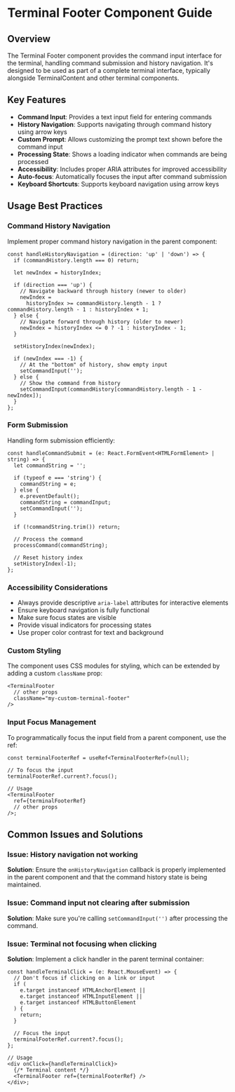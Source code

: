 # Terminal Footer Component Guide

## Overview

The Terminal Footer component provides the command input interface for the terminal, handling command submission and history navigation. It's designed to be used as part of a complete terminal interface, typically alongside TerminalContent and other terminal components.

## Key Features

- **Command Input**: Provides a text input field for entering commands
- **History Navigation**: Supports navigating through command history using arrow keys
- **Custom Prompt**: Allows customizing the prompt text shown before the command input
- **Processing State**: Shows a loading indicator when commands are being processed
- **Accessibility**: Includes proper ARIA attributes for improved accessibility
- **Auto-focus**: Automatically focuses the input after command submission
- **Keyboard Shortcuts**: Supports keyboard navigation using arrow keys

## Usage Best Practices

### Command History Navigation

Implement proper command history navigation in the parent component:

```tsx
const handleHistoryNavigation = (direction: 'up' | 'down') => {
  if (commandHistory.length === 0) return;

  let newIndex = historyIndex;

  if (direction === 'up') {
    // Navigate backward through history (newer to older)
    newIndex =
      historyIndex >= commandHistory.length - 1 ? commandHistory.length - 1 : historyIndex + 1;
  } else {
    // Navigate forward through history (older to newer)
    newIndex = historyIndex <= 0 ? -1 : historyIndex - 1;
  }

  setHistoryIndex(newIndex);

  if (newIndex === -1) {
    // At the "bottom" of history, show empty input
    setCommandInput('');
  } else {
    // Show the command from history
    setCommandInput(commandHistory[commandHistory.length - 1 - newIndex]);
  }
};
```

### Form Submission

Handling form submission efficiently:

```tsx
const handleCommandSubmit = (e: React.FormEvent<HTMLFormElement> | string) => {
  let commandString = '';

  if (typeof e === 'string') {
    commandString = e;
  } else {
    e.preventDefault();
    commandString = commandInput;
    setCommandInput('');
  }

  if (!commandString.trim()) return;

  // Process the command
  processCommand(commandString);

  // Reset history index
  setHistoryIndex(-1);
};
```

### Accessibility Considerations

- Always provide descriptive `aria-label` attributes for interactive elements
- Ensure keyboard navigation is fully functional
- Make sure focus states are visible
- Provide visual indicators for processing states
- Use proper color contrast for text and background

### Custom Styling

The component uses CSS modules for styling, which can be extended by adding a custom `className` prop:

```tsx
<TerminalFooter
  // other props
  className="my-custom-terminal-footer"
/>
```

### Input Focus Management

To programmatically focus the input field from a parent component, use the ref:

```tsx
const terminalFooterRef = useRef<TerminalFooterRef>(null);

// To focus the input
terminalFooterRef.current?.focus();

// Usage
<TerminalFooter
  ref={terminalFooterRef}
  // other props
/>;
```

## Common Issues and Solutions

### Issue: History navigation not working

**Solution**: Ensure the `onHistoryNavigation` callback is properly implemented in the parent component and that the command history state is being maintained.

### Issue: Command input not clearing after submission

**Solution**: Make sure you're calling `setCommandInput('')` after processing the command.

### Issue: Terminal not focusing when clicking

**Solution**: Implement a click handler in the parent terminal container:

```tsx
const handleTerminalClick = (e: React.MouseEvent) => {
  // Don't focus if clicking on a link or input
  if (
    e.target instanceof HTMLAnchorElement ||
    e.target instanceof HTMLInputElement ||
    e.target instanceof HTMLButtonElement
  ) {
    return;
  }

  // Focus the input
  terminalFooterRef.current?.focus();
};

// Usage
<div onClick={handleTerminalClick}>
  {/* Terminal content */}
  <TerminalFooter ref={terminalFooterRef} />
</div>;
```
